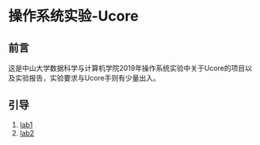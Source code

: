 # 操作系统实验-Ucore

## 前言
这是中山大学数据科学与计算机学院2019年操作系统实验中关于Ucore的项目以及实验报告，实验要求与Ucore手则有少量出入。

## 引导
1. [lab1](lab1)
2. [lab2](lab2)